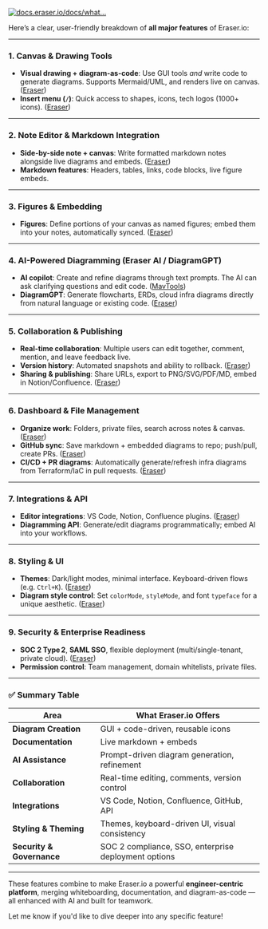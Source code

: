 [![docs.eraser.io/docs/what...](https://images.openai.com/thumbnails/url/xa9DQHicu1mUUVJSUGylr5-al1xUWVCSmqJbkpRnoJdeXJJYkpmsl5yfq5-Zm5ieWmxfaAuUsXL0S7F0Tw7xdTWJco13DM1yjCoJLA_xcyl1C0utjHJ1Kylyz81xSncJS48KdS0O8TcyDDDLy852TosyMM4vSM1TKwYAwmgpNw)](https://docs.eraser.io/docs/what-is-eraser)

Here’s a clear, user-friendly breakdown of **all major features** of Eraser.io:

---

### 1. **Canvas & Drawing Tools**

* **Visual drawing + diagram-as-code**: Use GUI tools *and* write code to generate diagrams. Supports Mermaid/UML, and renders live on canvas. ([Eraser][1])
* **Insert menu (`/`)**: Quick access to shapes, icons, tech logos (1000+ icons). ([Eraser][1])

---

### 2. **Note Editor & Markdown Integration**

* **Side-by-side note + canvas**: Write formatted markdown notes alongside live diagrams and embeds. ([Eraser][1])
* **Markdown features**: Headers, tables, links, code blocks, live figure embeds.&#x20;

---

### 3. **Figures & Embedding**

* **Figures**: Define portions of your canvas as named figures; embed them into your notes, automatically synced. ([Eraser][2])

---

### 4. **AI-Powered Diagramming (Eraser AI / DiagramGPT)**

* **AI copilot**: Create and refine diagrams through text prompts. The AI can ask clarifying questions and edit code. ([MavTools][3])
* **DiagramGPT**: Generate flowcharts, ERDs, cloud infra diagrams directly from natural language or existing code. ([Eraser][4])

---

### 5. **Collaboration & Publishing**

* **Real-time collaboration**: Multiple users can edit together, comment, mention, and leave feedback live.&#x20;
* **Version history**: Automated snapshots and ability to rollback. ([Eraser][5])
* **Sharing & publishing**: Share URLs, export to PNG/SVG/PDF/MD, embed in Notion/Confluence. ([Eraser][5])

---

### 6. **Dashboard & File Management**

* **Organize work**: Folders, private files, search across notes & canvas. ([Eraser][1])
* **GitHub sync**: Save markdown + embedded diagrams to repo; push/pull, create PRs. ([Eraser][6])
* **CI/CD + PR diagrams**: Automatically generate/refresh infra diagrams from Terraform/IaC in pull requests. ([Eraser][7])

---

### 7. **Integrations & API**

* **Editor integrations**: VS Code, Notion, Confluence plugins. ([Eraser][8])
* **Diagramming API**: Generate/edit diagrams programmatically; embed AI into your workflows.&#x20;

---

### 8. **Styling & UI**

* **Themes**: Dark/light modes, minimal interface. Keyboard-driven flows (e.g. `Ctrl+K`). ([Eraser][8])
* **Diagram style control**: Set `colorMode`, `styleMode`, and font `typeface` for a unique aesthetic. ([Eraser][9])

---

### 9. **Security & Enterprise Readiness**

* **SOC 2 Type 2**, **SAML SSO**, flexible deployment (multi/single-tenant, private cloud). ([Eraser][5])
* **Permission control**: Team management, domain whitelists, private files.&#x20;

---

### ✅ Summary Table

| Area                      | What Eraser.io Offers                                |
| ------------------------- | ---------------------------------------------------- |
| **Diagram Creation**      | GUI + code-driven, reusable icons                    |
| **Documentation**         | Live markdown + embeds                               |
| **AI Assistance**         | Prompt-driven diagram generation, refinement         |
| **Collaboration**         | Real-time editing, comments, version control         |
| **Integrations**          | VS Code, Notion, Confluence, GitHub, API             |
| **Styling & Theming**     | Themes, keyboard-driven UI, visual consistency       |
| **Security & Governance** | SOC 2 compliance, SSO, enterprise deployment options |

---

These features combine to make Eraser.io a powerful **engineer-centric platform**, merging whiteboarding, documentation, and diagram-as-code — all enhanced with AI and built for teamwork.

Let me know if you'd like to dive deeper into any specific feature!

[1]: https://docs.eraser.io/?utm_source=chatgpt.com "What is Eraser?"
[2]: https://docs.eraser.io/docs/quickstart?utm_source=chatgpt.com "docs.eraser.io/docs/quic..."
[3]: https://mavtools.com/tools/eraser-io/?utm_source=chatgpt.com "mavtools.com/tools/erase..."
[4]: https://www.eraser.io/diagramgpt?utm_source=chatgpt.com "eraser.io/diagramgpt"
[5]: https://www.eraser.io//?utm_source=chatgpt.com "Eraser – Docs and Diagrams for Engineering Teams"
[6]: https://docs.eraser.io/docs/frequently-asked-questions?utm_source=chatgpt.com "Frequently asked questions"
[7]: https://www.eraser.io/solutions/devops?utm_source=chatgpt.com "Eraser"
[8]: https://docs.eraser.io/docs/what-is-eraser?utm_source=chatgpt.com "docs.eraser.io/docs/what..."
[9]: https://docs.eraser.io/docs/styling?utm_source=chatgpt.com "docs.eraser.io/docs/styl..."
